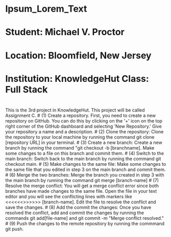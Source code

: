 # Ipsum_Lorem_Text
<h1>Student: Michael V. Proctor</h1>
<h1>Location: Bloomfield, New Jersey<h1>
<h1>Institution: KnowledgeHut Class: Full Stack</h1>
<h1></h1>This is the 3rd project in KnowledgeHut.  This project will be called Assignment C.</h1>  
# (1) Create a repository.  First, you need to create a new repository on GitHub.  You can do this by clicking on the '+' icon on the top right corner of the GitHub dashboard and selecting 'New Repository.'  Give your repository a name and a description.
# (2) Clone the repository:  Clone the repository to your local machine by running the command git clone [repository URL] in your terminal.
# (3) Create a new branch:  Create a new branch by running the command "git checkout -b [branchname].  Make some changes to a file on this branch and commit them.
# (4) Switch to the main branch:  Switch back to the main branch by running the command git checkout main.
# (5) Make changes to the same file: Make some changes to the same file that you edited in step 3 on the main branch and commit them.
# (6) Merge the two branches:  Merge the branch you created in step 3 with the main branch by running the command git merge [branch-name]
# (7) Resolve the merge conflict:  You will get a merge conflict error since both branches have made changes to the same file.  Open the file in your text editor and you will see the conflicting lines with markers like <<<<<<<HEAD AND >>>>>>> [branch-name].  Edit the file to resolve the conflict and save the changes.
# (8) Add the commit the changes: Once you have resolved the conflict, add and commit the changes by running the commands git add[file-name] and git commit -m "Merge conflict resolved."
# (9) Push the changes to the remote repository by running the commmand git push.  

